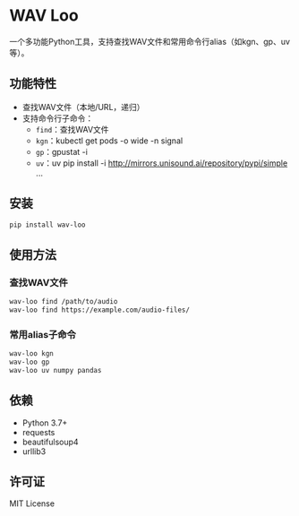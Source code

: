 # WAV Loo

一个多功能Python工具，支持查找WAV文件和常用命令行alias（如kgn、gp、uv等）。

## 功能特性

- 查找WAV文件（本地/URL，递归）
- 支持命令行子命令：
  - `find`：查找WAV文件
  - `kgn`：kubectl get pods -o wide -n signal
  - `gp`：gpustat -i
  - `uv`：uv pip install -i http://mirrors.unisound.ai/repository/pypi/simple ...

## 安装

```bash
pip install wav-loo
```

## 使用方法

### 查找WAV文件

```bash
wav-loo find /path/to/audio
wav-loo find https://example.com/audio-files/
```

### 常用alias子命令

```bash
wav-loo kgn
wav-loo gp
wav-loo uv numpy pandas
```

## 依赖

- Python 3.7+
- requests
- beautifulsoup4
- urllib3

## 许可证

MIT License 
